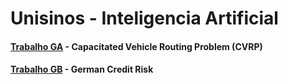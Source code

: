 # Unisinos - Inteligencia Artificial

#### [Trabalho GA](/trabalhoga) - Capacitated Vehicle Routing Problem (CVRP)
#### [Trabalho GB](/trabalhogb) - German Credit Risk
